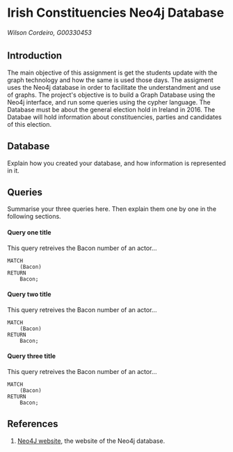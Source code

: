 # Irish Constituencies Neo4j Database
###### Wilson Cordeiro, G00330453

## Introduction
The main objective of this assignment is get the students update with the graph technology and how the same is used those days.
The assigment uses the Neo4j database in order to facilitate the understandment and use of graphs.
The project's objective is to build a Graph Database using the Neo4j interface, and run some queries using the cypher language.
The Database must be about the general election hold in Ireland in 2016.
The Databae will hold information about constituencies, parties and candidates of this election.  

## Database
Explain how you created your database, and how information is represented in it.

## Queries
Summarise your three queries here.
Then explain them one by one in the following sections.

#### Query one title
This query retreives the Bacon number of an actor...
```cypher
MATCH
	(Bacon)
RETURN
	Bacon;
```

#### Query two title
This query retreives the Bacon number of an actor...
```cypher
MATCH
	(Bacon)
RETURN
	Bacon;
```

#### Query three title
This query retreives the Bacon number of an actor...
```cypher
MATCH
	(Bacon)
RETURN
	Bacon;
```

## References
1. [Neo4J website](http://neo4j.com/), the website of the Neo4j database.